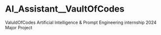 # AI_Assistant__VaultOfCodes
ValuldOfCodes Artificial Intelligence &amp; Prompt Engineering internship 2024 Major Project 
